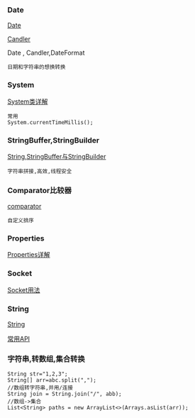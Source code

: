 ### Date

[Date](https://www.cnblogs.com/lijingran/p/9125800.html)

[Candler](https://www.cnblogs.com/liushisaonian/p/11278055.html)

Date , Candler,DateFormat

```
日期和字符串的想换转换
```

### System

[System类详解](https://blog.csdn.net/gyp0307/article/details/79616615)

```
常用
System.currentTimeMillis();
```

### StringBuffer,StringBuilder

[String,StringBuffer与StringBuilder](https://blog.csdn.net/u011702479/article/details/82262823)

```
字符串拼接,高效,线程安全
```

### Comparator比较器

[comparator](https://www.cnblogs.com/liushisaonian/p/11278263.html)

```
自定义排序
```

### Properties

[Properties详解](https://blog.csdn.net/yjltx1234csdn/article/details/93769032)

### Socket

[Socket用法](https://blog.csdn.net/ycgslh/article/details/79601363)

### String

[String](http://www.pianshen.com/article/5185320410/)

[常用API](https://www.cnblogs.com/shanheyongmu/p/9583498.html)

### 字符串,转数组,集合转换

```
String str="1,2,3";
String[] arr=abc.split(",");
//数组转字符串,并用/连接
String join = String.join("/", abb);
//数组->集合
List<String> paths = new ArrayList<>(Arrays.asList(arr));
```



